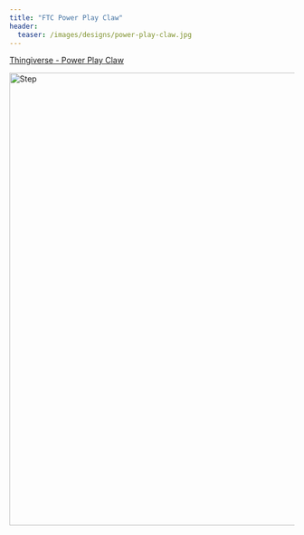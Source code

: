 ```yaml
---
title: "FTC Power Play Claw"
header:
  teaser: /images/designs/power-play-claw.jpg
---
```

[Thingiverse - Power Play Claw](https://www.thingiverse.com/thing:6332843)

<img src="/images/designs/power-play-claw.jpg" alt="Step" width="800" />